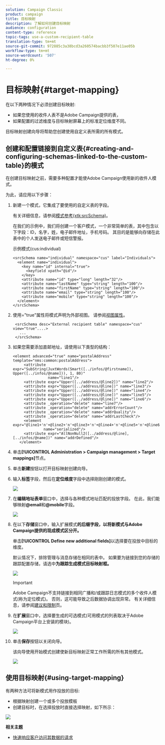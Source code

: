 ```yaml
---
solution: Campaign Classic
product: campaign
title: 目标映射
description: 了解如何创建目标映射
audience: configuration
content-type: reference
topic-tags: use-a-custom-recipient-table
translation-type: tm+mt
source-git-commit: 972885c3a38bcd3a260574bacbb3f507e11ae05b
workflow-type: tm+mt
source-wordcount: '507'
ht-degree: 0%

---
```



# 目标映射{#target-mapping}

在以下两种情况下必须创建目标映射:

* 如果您使用的收件人表不是Adobe Campaign提供的表，
* 如果配置的过滤维度与目标映射屏幕上的标准定位维度不同。

目标映射创建向导将帮助您创建使用自定义表所需的所有模式。

## 创建和配置链接到自定义表{#creating-and-configuring-schemas-linked-to-the-custom-table}的模式

在创建目标映射之前，需要多种配置才能使Adobe Campaign使用新的收件人模式。

为此，请应用以下步骤：

1. 新建一个模式，它集成了要使用的自定义表的字段。

   有关详细信息，请参阅[模式参考(xtk:srcSchema)](../../configuration/using/about-schema-reference.md)。

   在我们的示例中，我们将创建一个客户模式，一个非常简单的表，其中包含以下字段：ID，名字，姓，电子邮件地址，手机号码。 其目的是能够向存储在此表中的个人发送电子邮件或短信警报。

   示例模式(cus:individual)

   ```
   <srcSchema name="individual" namespace="cus" label="Individuals">
     <element name="individual">
       <key name="id" internal="true">
         <keyfield xpath="@id"/>
       </key>
       <attribute name="id" type="long" length="32"/>
       <attribute name="lastName" type="string" length="100"/>
       <attribute name="firstName" type="string" length="100"/>
       <attribute name="email" type="string" length="100"/>
       <attribute name="mobile" type="string" length="100"/>
     </element>
   </srcSchema>
   ```

1. 使用=&quot;true&quot;属性将模式声明为外部视图。 请参阅[视图属性](../../configuration/using/schema-characteristics.md#the-view-attribute)。

   ```
    <srcSchema desc="External recipient table" namespace="cus" view="true"....>
      ...
    </srcSchema>
   ```

1. 如果您需要添加直邮地址，请使用以下类型的结构：

   ```
   <element advanced="true" name="postalAddress" template="nms:common:postalAddress">
        <attribute expr="SubString(JuxtWords(Smart([../infos/@firstname]), Upper([../infos/@name])), 1, 80)"
                   name="line1"/>
        <attribute expr="Upper([../address/@line2])" name="line2"/>
        <attribute expr="Upper([../address/@line])" name="line3"/>
        <attribute expr="Upper([../address/@line])" name="line4"/>
        <attribute expr="Upper([../address/@line])" name="line5"/>
        <attribute expr="Upper([../address/@line])" name="line6"/>
        <attribute _operation="delete" name="line7"/>
        <attribute _operation="delete" name="addrErrorCount"/>
        <attribute _operation="delete" name="addrQuality"/>
        <attribute _operation="delete" name="addrLastCheck"/>
        <element expr="@line1+'n'+@line2+'n'+@line3+'n'+@line4+'n'+@line5+'n'+@line6"
                 name="serialized"/>
        <attribute expr="AllNonNull2([../address/@line], [../infos/@name])" name="addrDefined"/>
      </element>
   ```

1. 单击&#x200B;**[!UICONTROL Administration > Campaign management > Target mappings]**&#x200B;节点。
1. 单击&#x200B;**新建**&#x200B;按钮以打开目标映射创建向导。
1. 输入&#x200B;**标签**&#x200B;字段，然后在&#x200B;**定位维度**&#x200B;字段中选择刚刚创建的模式。

   ![](assets/mapping_diffusion_wizard_1.png)

1. 在&#x200B;**编辑地址表单**&#x200B;窗口中，选择与各种模式地址匹配的投放字段。 在此，我们能够映射&#x200B;**@email**&#x200B;和&#x200B;**@mobile**&#x200B;字段。

   ![](assets/mapping_diffusion_wizard_2.png)

1. 在以下&#x200B;**存储**&#x200B;窗口中，输入扩展模式&#x200B;**的后缀字段，以将新模式与Adobe Campaign提供的现成模式区分开。**

   单击&#x200B;**[!UICONTROL Define new additional fields]**&#x200B;以选择要在投放中目标的维度。

   默认情况下，排除管理与消息存储在相同的表中。 如果要为链接到您的存储的跟踪配置存储，请选中&#x200B;**为跟踪生成模式目标映射框。**

   ![](assets/mapping_diffusion_wizard_3.png)

   >[!IMPORTANT]
   >
   >Adobe Campaign不支持链接到相同广播和/或跟踪日志模式的多个收件人模式(称为定位模式)。 否则，这可能导致之后数据协调出现异常。 有关详细信息，请参阅[建议和限制](../../configuration/using/about-custom-recipient-table.md)页。

1. 在&#x200B;**扩展**&#x200B;窗口中，选择要生成的可选模式(可用模式的列表取决于Adobe Campaign平台上安装的模块)。

   ![](assets/mapping_diffusion_wizard_4.png)

1. 单击&#x200B;**保存**&#x200B;按钮以关闭向导。

   该向导使用开始模式创建使新目标映射正常工作所需的所有其他模式。

   ![](assets/mapping_schema_list.png)

## 使用目标映射{#using-target-mapping}

有两种方法可将新模式用作投放的目标:

* 根据映射创建一个或多个投放模板
* 创建目标时，在选择投放时直接选择映射，如下所示：

![](assets/mapping_selection_ciblage.png)

**相关主题**

* [快速响应客户访问其数据的请求](https://helpx.adobe.com/campaign/kb/simplifying-campaign-management-acc.html#Quicklyrespondtocustomerrequeststoaccesstheirdata)